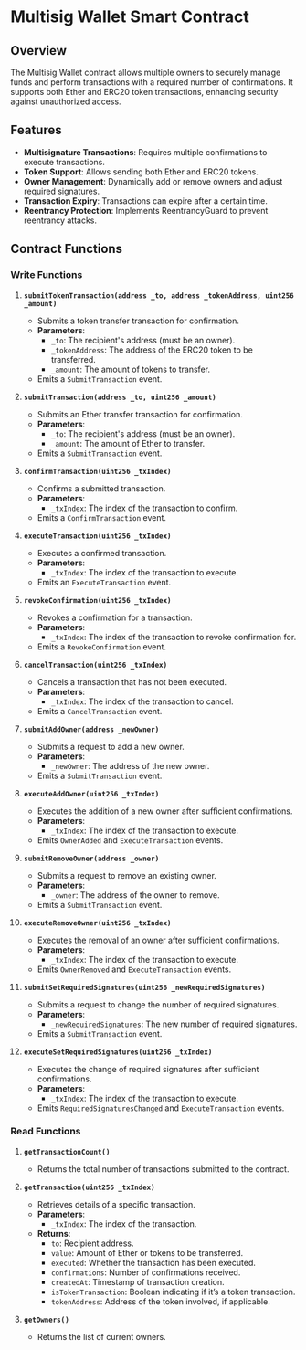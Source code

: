 # Multisig Wallet Smart Contract

## Overview

The Multisig Wallet contract allows multiple owners to securely manage funds and perform transactions with a required number of confirmations. It supports both Ether and ERC20 token transactions, enhancing security against unauthorized access.

## Features

- **Multisignature Transactions**: Requires multiple confirmations to execute transactions.
- **Token Support**: Allows sending both Ether and ERC20 tokens.
- **Owner Management**: Dynamically add or remove owners and adjust required signatures.
- **Transaction Expiry**: Transactions can expire after a certain time.
- **Reentrancy Protection**: Implements ReentrancyGuard to prevent reentrancy attacks.

## Contract Functions

### Write Functions

1. **`submitTokenTransaction(address _to, address _tokenAddress, uint256 _amount)`**
   - Submits a token transfer transaction for confirmation.
   - **Parameters**:
     - `_to`: The recipient's address (must be an owner).
     - `_tokenAddress`: The address of the ERC20 token to be transferred.
     - `_amount`: The amount of tokens to transfer.
   - Emits a `SubmitTransaction` event.

2. **`submitTransaction(address _to, uint256 _amount)`**
   - Submits an Ether transfer transaction for confirmation.
   - **Parameters**:
     - `_to`: The recipient's address (must be an owner).
     - `_amount`: The amount of Ether to transfer.
   - Emits a `SubmitTransaction` event.

3. **`confirmTransaction(uint256 _txIndex)`**
   - Confirms a submitted transaction.
   - **Parameters**:
     - `_txIndex`: The index of the transaction to confirm.
   - Emits a `ConfirmTransaction` event.

4. **`executeTransaction(uint256 _txIndex)`**
   - Executes a confirmed transaction.
   - **Parameters**:
     - `_txIndex`: The index of the transaction to execute.
   - Emits an `ExecuteTransaction` event.

5. **`revokeConfirmation(uint256 _txIndex)`**
   - Revokes a confirmation for a transaction.
   - **Parameters**:
     - `_txIndex`: The index of the transaction to revoke confirmation for.
   - Emits a `RevokeConfirmation` event.

6. **`cancelTransaction(uint256 _txIndex)`**
   - Cancels a transaction that has not been executed.
   - **Parameters**:
     - `_txIndex`: The index of the transaction to cancel.
   - Emits a `CancelTransaction` event.

7. **`submitAddOwner(address _newOwner)`**
   - Submits a request to add a new owner.
   - **Parameters**:
     - `_newOwner`: The address of the new owner.
   - Emits a `SubmitTransaction` event.

8. **`executeAddOwner(uint256 _txIndex)`**
   - Executes the addition of a new owner after sufficient confirmations.
   - **Parameters**:
     - `_txIndex`: The index of the transaction to execute.
   - Emits `OwnerAdded` and `ExecuteTransaction` events.

9. **`submitRemoveOwner(address _owner)`**
   - Submits a request to remove an existing owner.
   - **Parameters**:
     - `_owner`: The address of the owner to remove.
   - Emits a `SubmitTransaction` event.

10. **`executeRemoveOwner(uint256 _txIndex)`**
    - Executes the removal of an owner after sufficient confirmations.
    - **Parameters**:
      - `_txIndex`: The index of the transaction to execute.
    - Emits `OwnerRemoved` and `ExecuteTransaction` events.

11. **`submitSetRequiredSignatures(uint256 _newRequiredSignatures)`**
    - Submits a request to change the number of required signatures.
    - **Parameters**:
      - `_newRequiredSignatures`: The new number of required signatures.
    - Emits a `SubmitTransaction` event.

12. **`executeSetRequiredSignatures(uint256 _txIndex)`**
    - Executes the change of required signatures after sufficient confirmations.
    - **Parameters**:
      - `_txIndex`: The index of the transaction to execute.
    - Emits `RequiredSignaturesChanged` and `ExecuteTransaction` events.

### Read Functions

1. **`getTransactionCount()`**
   - Returns the total number of transactions submitted to the contract.

2. **`getTransaction(uint256 _txIndex)`**
   - Retrieves details of a specific transaction.
   - **Parameters**:
     - `_txIndex`: The index of the transaction.
   - **Returns**:
     - `to`: Recipient address.
     - `value`: Amount of Ether or tokens to be transferred.
     - `executed`: Whether the transaction has been executed.
     - `confirmations`: Number of confirmations received.
     - `createdAt`: Timestamp of transaction creation.
     - `isTokenTransaction`: Boolean indicating if it’s a token transaction.
     - `tokenAddress`: Address of the token involved, if applicable.

3. **`getOwners()`**
   - Returns the list of current owners.

